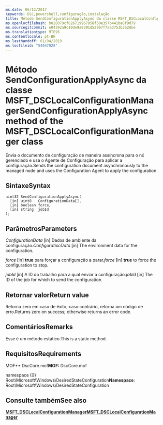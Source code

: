 ```yaml
---
ms.date: 06/12/2017
keywords: DSC,powershell,configuração,instalação
title: Método SendConfigurationApplyAsync da classe MSFT_DSCLocalConfigurationManager
ms.openlocfilehash: b028079cf826719967858f50e357b441ba8f9d79
ms.sourcegitcommit: e04292a9c10de9a8391d529b7f7aa3753b362dbe
ms.translationtype: MTE95
ms.contentlocale: pt-BR
ms.lasthandoff: 01/04/2019
ms.locfileid: "54047028"
---
```

# <a name="sendconfigurationapplyasync-method-of-the-msftdsclocalconfigurationmanager-class"></a><span data-ttu-id="73f6f-103">Método SendConfigurationApplyAsync da classe MSFT_DSCLocalConfigurationManager</span><span class="sxs-lookup"><span data-stu-id="73f6f-103">SendConfigurationApplyAsync method of the MSFT_DSCLocalConfigurationManager class</span></span>

<span data-ttu-id="73f6f-104">Envia o documento de configuração de maneira assíncrona para o nó gerenciado e usa o Agente de Configuração para aplicar a configuração.</span><span class="sxs-lookup"><span data-stu-id="73f6f-104">Sends the configuration document asynchronously to the managed node and uses the Configuration Agent to apply the configuration.</span></span>

## <a name="syntax"></a><span data-ttu-id="73f6f-105">Sintaxe</span><span class="sxs-lookup"><span data-stu-id="73f6f-105">Syntax</span></span>

```mof
uint32 SendConfigurationApplyAsync(
  [in] uint8   ConfigurationData[],
  [in] boolean force,
  [in] string  jobId
);
```

## <a name="parameters"></a><span data-ttu-id="73f6f-106">Parâmetros</span><span class="sxs-lookup"><span data-stu-id="73f6f-106">Parameters</span></span>

<span data-ttu-id="73f6f-107">*ConfigurationData* \[in\] Dados de ambiente da configuração.</span><span class="sxs-lookup"><span data-stu-id="73f6f-107">*ConfigurationData* \[in\] The environment data for the configuration.</span></span>

<span data-ttu-id="73f6f-108">*force* \[in\] **true** para forçar a configuração a parar.</span><span class="sxs-lookup"><span data-stu-id="73f6f-108">*force* \[in\] **true** to force the configuration to stop.</span></span>

<span data-ttu-id="73f6f-109">*jobId* \[in\] A ID do trabalho para a qual enviar a configuração.</span><span class="sxs-lookup"><span data-stu-id="73f6f-109">*jobId* \[in\] The ID of the job for which to send the configuration.</span></span>

## <a name="return-value"></a><span data-ttu-id="73f6f-110">Retornar valor</span><span class="sxs-lookup"><span data-stu-id="73f6f-110">Return value</span></span>

<span data-ttu-id="73f6f-111">Retorna zero em caso de êxito; caso contrário, retorna um código de erro.</span><span class="sxs-lookup"><span data-stu-id="73f6f-111">Returns zero on success; otherwise returns an error code.</span></span>

## <a name="remarks"></a><span data-ttu-id="73f6f-112">Comentários</span><span class="sxs-lookup"><span data-stu-id="73f6f-112">Remarks</span></span>

<span data-ttu-id="73f6f-113">Esse é um método estático.</span><span class="sxs-lookup"><span data-stu-id="73f6f-113">This is a static method.</span></span>

## <a name="requirements"></a><span data-ttu-id="73f6f-114">Requisitos</span><span class="sxs-lookup"><span data-stu-id="73f6f-114">Requirements</span></span>

<span data-ttu-id="73f6f-115">MOF\*\* DscCore.mof</span><span class="sxs-lookup"><span data-stu-id="73f6f-115">**MOF:** DscCore.mof</span></span>

<span data-ttu-id="73f6f-116">namespace {0} Root\Microsoft\Windows\DesiredStateConfiguration</span><span class="sxs-lookup"><span data-stu-id="73f6f-116">**Namespace**: Root\Microsoft\Windows\DesiredStateConfiguration</span></span>

## <a name="see-also"></a><span data-ttu-id="73f6f-117">Consulte também</span><span class="sxs-lookup"><span data-stu-id="73f6f-117">See also</span></span>

[<span data-ttu-id="73f6f-118">**MSFT_DSCLocalConfigurationManager**</span><span class="sxs-lookup"><span data-stu-id="73f6f-118">**MSFT_DSCLocalConfigurationManager**</span></span>](msft-dsclocalconfigurationmanager.md)